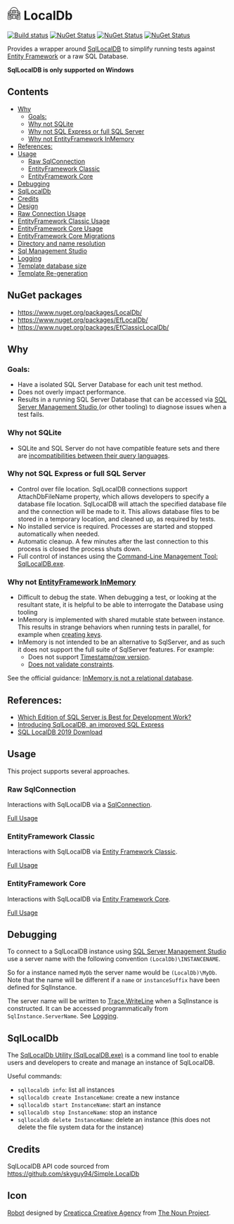 <!--
GENERATED FILE - DO NOT EDIT
This file was generated by [MarkdownSnippets](https://github.com/SimonCropp/MarkdownSnippets).
Source File: /readme.source.md
To change this file edit the source file and then run MarkdownSnippets.
-->

# <img src="/src/icon.png" height="30px"> LocalDb

[![Build status](https://ci.appveyor.com/api/projects/status/0shdndxc7xd14d41/branch/master?svg=true)](https://ci.appveyor.com/project/SimonCropp/LocalDb)
[![NuGet Status](https://img.shields.io/nuget/v/LocalDb.svg?label=nuget:LocalDb)](https://www.nuget.org/packages/LocalDb/)
[![NuGet Status](https://img.shields.io/nuget/v/EfLocalDb.svg?label=nuget:EfLocalDb)](https://www.nuget.org/packages/EfLocalDb/)
[![NuGet Status](https://img.shields.io/nuget/v/EfClassicLocalDb.svg?label=nuget:EfClassicLocalDb)](https://www.nuget.org/packages/EfClassicLocalDb/)

Provides a wrapper around [SqlLocalDB](https://docs.microsoft.com/en-us/sql/database-engine/configure-windows/sql-server-express-localdb) to simplify running tests against [Entity Framework](https://docs.microsoft.com/en-us/ef/core/) or a raw SQL Database.


**SqlLocalDB is only supported on Windows**

<!-- toc -->
## Contents

  * [Why](#why)
    * [Goals:](#goals)
    * [Why not SQLite](#why-not-sqlite)
    * [Why not SQL Express or full SQL Server](#why-not-sql-express-or-full-sql-server)
    * [Why not EntityFramework InMemory](#why-not-entityframework-inmemory)
  * [References:](#references)
  * [Usage](#usage)
    * [Raw SqlConnection](#raw-sqlconnection)
    * [EntityFramework Classic](#entityframework-classic)
    * [EntityFramework Core](#entityframework-core)
  * [Debugging](#debugging)
  * [SqlLocalDb](#sqllocaldb)
  * [Credits](#credits)<!-- endToc -->
  * [Design](/pages/design.md)
  * [Raw Connection Usage](/pages/raw-usage.md)
  * [EntityFramework Classic Usage](/pages/ef-classic-usage.md)
  * [EntityFramework Core Usage](/pages/ef-usage.md)
  * [EntityFramework Core Migrations](/pages/efmigrations.md)
  * [Directory and name resolution](/pages/directory-and-name-resolution.md)
  * [Sql Management Studio](/pages/sql-management-studio.md)
  * [Logging](/pages/logging.md)
  * [Template database size](/pages/template-database-size.md)
  * [Template Re-generation](/pages/template-regen.md)


## NuGet packages

  * https://www.nuget.org/packages/LocalDb/
  * https://www.nuget.org/packages/EfLocalDb/
  * https://www.nuget.org/packages/EfClassicLocalDb/


## Why


### Goals:

 * Have a isolated SQL Server Database for each unit test method.
 * Does not overly impact performance.
 * Results in a running SQL Server Database that can be accessed via [SQL Server Management Studio ](https://docs.microsoft.com/en-us/sql/ssms/sql-server-management-studio-ssms?view=sql-server-2017) (or other tooling) to diagnose issues when a test fails.


### Why not SQLite

 * SQLite and SQL Server do not have compatible feature sets and there are [incompatibilities between their query languages](https://www.mssqltips.com/sqlservertip/4777/comparing-some-differences-of-sql-server-to-sqlite/).


### Why not SQL Express or full SQL Server

 * Control over file location. SqlLocalDB connections support AttachDbFileName property, which allows developers to specify a database file location. SqlLocalDB will attach the specified database file and the connection will be made to it. This allows database files to be stored in a temporary location, and cleaned up, as required by tests.
 * No installed service is required. Processes are started and stopped automatically when needed.
 * Automatic cleanup. A few minutes after the last connection to this process is closed the process shuts down.
 * Full control of instances using the [Command-Line Management Tool: SqlLocalDB.exe](https://docs.microsoft.com/en-us/sql/relational-databases/express-localdb-instance-apis/command-line-management-tool-sqllocaldb-exe?view=sql-server-2017).


### Why not [EntityFramework InMemory](https://docs.microsoft.com/en-us/ef/core/providers/in-memory/)

 * Difficult to debug the state. When debugging a test, or looking at the resultant state, it is helpful to be able to interrogate the Database using tooling
 * InMemory is implemented with shared mutable state between instance. This results in strange behaviors when running tests in parallel, for example when [creating keys](https://github.com/aspnet/EntityFrameworkCore/issues/6872).
 * InMemory is not intended to be an alternative to SqlServer, and as such it does not support the full suite of SqlServer features. For example:
    * Does not support [Timestamp/row version](https://docs.microsoft.com/en-us/ef/core/modeling/concurrency#timestamprow-version).
    * [Does not validate constraints](https://github.com/aspnet/EntityFrameworkCore/issues/2166).

See the official guidance: [InMemory is not a relational database](https://docs.microsoft.com/en-us/ef/core/miscellaneous/testing/in-memory#inmemory-is-not-a-relational-database).


## References:

 * [Which Edition of SQL Server is Best for Development Work?](https://www.red-gate.com/simple-talk/sql/sql-development/edition-sql-server-best-development-work/#8)
 * [Introducing SqlLocalDB, an improved SQL Express](https://blogs.msdn.microsoft.com/sqlexpress/2011/07/12/introducing-localdb-an-improved-sql-express/)
 * [SQL LocalDB 2019 Download](https://download.microsoft.com/download/7/c/1/7c14e92e-bdcb-4f89-b7cf-93543e7112d1/SqlLocalDB.msi)


## Usage

This project supports several approaches.


### Raw SqlConnection

Interactions with SqlLocalDB via a [SqlConnection](https://docs.microsoft.com/en-us/dotnet/api/system.data.sqlclient.sqlconnection).

[Full Usage](/pages/raw-usage.md)


### EntityFramework Classic

Interactions with SqlLocalDB via [Entity Framework Classic](https://docs.microsoft.com/en-us/ef/ef6/).

[Full Usage](/pages/ef--classic-usage.md)


### EntityFramework Core

Interactions with SqlLocalDB via [Entity Framework Core](https://docs.microsoft.com/en-us/ef/core/).

[Full Usage](/pages/ef-usage.md)


## Debugging

To connect to a SqlLocalDB instance using [SQL Server Management Studio ](https://docs.microsoft.com/en-us/sql/ssms/sql-server-management-studio-ssms?view=sql-server-2017) use a server name with the following convention `(LocalDb)\INSTANCENAME`.

So for a instance named `MyDb` the server name would be `(LocalDb)\MyDb`. Note that the name will be different if a `name` or `instanceSuffix` have been defined for SqlInstance.

The server name will be written to [Trace.WriteLine](https://docs.microsoft.com/en-us/dotnet/api/system.diagnostics.trace.writeline) when a SqlInstance is constructed. It can be accessed programmatically from `SqlInstance.ServerName`. See [Logging](/pages/logging.md).


## SqlLocalDb

The [SqlLocalDb Utility (SqlLocalDB.exe)](https://docs.microsoft.com/en-us/sql/tools/sqllocaldb-utility) is a command line tool to enable users and developers to create and manage an instance of SqlLocalDB.

Useful commands:

 * `sqllocaldb info`: list all instances
 * `sqllocaldb create InstanceName`: create a new instance
 * `sqllocaldb start InstanceName`: start an instance
 * `sqllocaldb stop InstanceName`: stop an instance
 * `sqllocaldb delete InstanceName`: delete an instance (this does not delete the file system data for the instance)


## Credits

SqlLocalDB API code sourced from https://github.com/skyguy94/Simple.LocalDb



## Icon

[Robot](https://thenounproject.com/term/robot/960055/) designed by [Creaticca Creative Agency](https://thenounproject.com/creaticca/) from [The Noun Project](https://thenounproject.com/).

